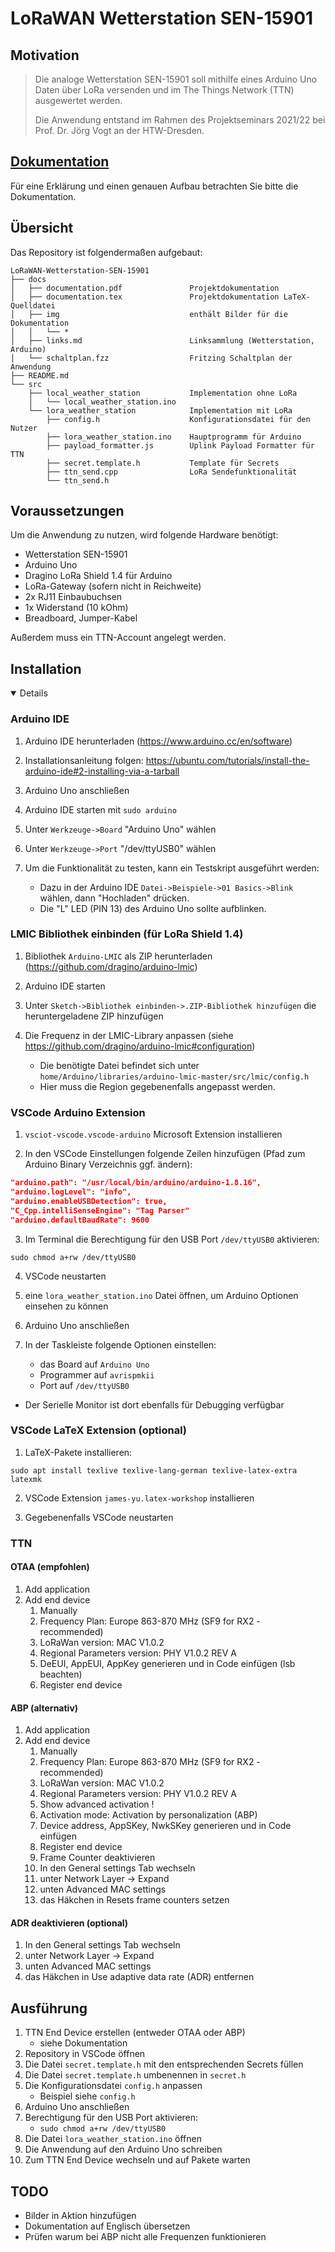 # LoRaWAN Wetterstation SEN-15901
## Motivation
>Die analoge Wetterstation SEN-15901 soll mithilfe eines Arduino Uno Daten über LoRa versenden und im The Things Network (TTN) ausgewertet werden.
>
>Die Anwendung entstand im Rahmen des Projektseminars 2021/22 bei Prof. Dr. Jörg Vogt an der HTW-Dresden.

## [Dokumentation](https://github.com/HTWDD-RN/LoRaWAN-Wetterstation-SEN-15901/blob/main/docs/documentation.pdf)

Für eine Erklärung und einen genauen Aufbau betrachten Sie bitte die Dokumentation.


## Übersicht

Das Repository ist folgendermaßen aufgebaut:

```
LoRaWAN-Wetterstation-SEN-15901
├── docs
│   ├── documentation.pdf               Projektdokumentation
│   ├── documentation.tex               Projektdokumentation LaTeX-Quelldatei
│   ├── img                             enthält Bilder für die Dokumentation
│   │   └── *
│   ├── links.md                        Linksammlung (Wetterstation, Arduino)
│   └── schaltplan.fzz                  Fritzing Schaltplan der Anwendung
├── README.md                           
└── src         
    ├── local_weather_station           Implementation ohne LoRa
    │   └── local_weather_station.ino
    └── lora_weather_station            Implementation mit LoRa
        ├── config.h                    Konfigurationsdatei für den Nutzer
        ├── lora_weather_station.ino    Hauptprogramm für Arduino
        ├── payload_formatter.js        Uplink Payload Formatter für TTN
        ├── secret.template.h           Template für Secrets
        ├── ttn_send.cpp                LoRa Sendefunktionalität
        └── ttn_send.h                  
```

## Voraussetzungen
Um die Anwendung zu nutzen, wird folgende Hardware benötigt:
* Wetterstation SEN-15901
* Arduino Uno
* Dragino LoRa Shield 1.4 für Arduino
* LoRa-Gateway (sofern nicht in Reichweite)
* 2x RJ11 Einbaubuchsen
* 1x Widerstand (10 kOhm)
* Breadboard, Jumper-Kabel

Außerdem muss ein TTN-Account angelegt werden.


## Installation 

<details open>

### Arduino IDE

1. Arduino IDE herunterladen (https://www.arduino.cc/en/software)

2. Installationsanleitung folgen: https://ubuntu.com/tutorials/install-the-arduino-ide#2-installing-via-a-tarball

3. Arduino Uno anschließen

4. Arduino IDE starten mit `sudo arduino`

5. Unter `Werkzeuge->Board` "Arduino Uno" wählen 

6. Unter `Werkzeuge->Port` "/dev/ttyUSB0" wählen

7. Um die Funktionalität zu testen, kann ein Testskript ausgeführt werden: 
    * Dazu in der Arduino IDE `Datei->Beispiele->01 Basics->Blink` wählen, dann "Hochladen" drücken.
    * Die "L" LED (PIN 13) des Arduino Uno sollte aufblinken.

### LMIC Bibliothek einbinden (für LoRa Shield 1.4)

1. Bibliothek `Arduino-LMIC` als ZIP herunterladen (https://github.com/dragino/arduino-lmic)

2. Arduino IDE starten

3. Unter `Sketch->Bibliothek einbinden->.ZIP-Bibliothek hinzufügen` die heruntergeladene ZIP hinzufügen

4. Die Frequenz in der LMIC-Library anpassen (siehe https://github.com/dragino/arduino-lmic#configuration)

    * Die benötigte Datei befindet sich unter `home/Arduino/libraries/arduino-lmic-master/src/lmic/config.h`
    * Hier muss die Region gegebenenfalls angepasst werden.

### VSCode Arduino Extension

1. `vsciot-vscode.vscode-arduino` Microsoft Extension installieren

2. In den VSCode Einstellungen folgende Zeilen hinzufügen (Pfad zum Arduino Binary Verzeichnis ggf. ändern):

```json
"arduino.path": "/usr/local/bin/arduino/arduino-1.8.16",
"arduino.logLevel": "info",
"arduino.enableUSBDetection": true,
"C_Cpp.intelliSenseEngine": "Tag Parser"
"arduino.defaultBaudRate": 9600
```

3. Im Terminal die Berechtigung für den USB Port `/dev/ttyUSB0` aktivieren:

```
sudo chmod a+rw /dev/ttyUSB0
```

4. VSCode neustarten

5. eine `lora_weather_station.ino` Datei öffnen, um Arduino Optionen einsehen zu können

6. Arduino Uno anschließen

7. In der Taskleiste folgende Optionen einstellen:

    * das Board auf `Arduino Uno`
    * Programmer auf `avrispmkii`
    * Port auf `/dev/ttyUSB0`

* Der Serielle Monitor ist dort ebenfalls für Debugging verfügbar

### VSCode LaTeX Extension (optional)

1. LaTeX-Pakete installieren:

```
sudo apt install texlive texlive-lang-german texlive-latex-extra latexmk
```

2. VSCode Extension `james-yu.latex-workshop` installieren

3. Gegebenenfalls VSCode neustarten

### TTN

#### OTAA (empfohlen)
1. Add application
2. Add end device
    1. Manually
    2. Frequency Plan: Europe 863-870 MHz (SF9 for RX2 - recommended)
    3. LoRaWan version: MAC V1.0.2
    4. Regional Parameters version: PHY V1.0.2 REV A
    5. DeEUI, AppEUI, AppKey generieren und in Code einfügen (lsb beachten)
    6. Register end device
#### ABP (alternativ)
1. Add application
2. Add end device
    1. Manually
    2. Frequency Plan: Europe 863-870 MHz (SF9 for RX2 - recommended)
    3. LoRaWan version: MAC V1.0.2
    4. Regional Parameters version: PHY V1.0.2 REV A
    5. Show advanced activation !
    6. Activation mode: Activation by personalization (ABP)
    7. Device address, AppSKey, NwkSKey generieren und in Code einfügen
    8. Register end device
    9. Frame Counter deaktivieren
    10. In den General settings Tab wechseln
    11. unter Network Layer -> Expand
    12. unten Advanced MAC settings
    13. das Häkchen in Resets frame counters setzen
#### ADR deaktivieren (optional)
1. In den General settings Tab wechseln
2. unter Network Layer -> Expand
3. unten Advanced MAC settings
4. das Häkchen in Use adaptive data rate (ADR) entfernen

</details>

## Ausführung

1. TTN End Device erstellen (entweder OTAA oder ABP)
    * siehe Dokumentation
2. Repository in VSCode öffnen
3. Die Datei `secret.template.h` mit den entsprechenden Secrets füllen
4. Die Datei `secret.template.h` umbenennen in `secret.h`
5. Die Konfigurationsdatei `config.h` anpassen
    * Beispiel siehe `config.h`
6. Arduino Uno anschließen
7. Berechtigung für den USB Port aktivieren:
    * `sudo chmod a+rw /dev/ttyUSB0`
8. Die Datei `lora_weather_station.ino` öffnen
9. Die Anwendung auf den Arduino Uno schreiben
10. Zum TTN End Device wechseln und auf Pakete warten

## TODO
* Bilder in Aktion hinzufügen
* Dokumentation auf Englisch übersetzen
* Prüfen warum bei ABP nicht alle Frequenzen funktionieren
